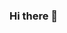 ### Hi there 👋

<!--
**paolosantarsiero/paolosantarsiero** is a ✨ _special_ ✨ repository because its `README.md` (this file) appears on your GitHub profile.

Here are some ideas to get you started:

- 🔭 I’m currently working on react native apps, android native and web application with cake php.
- 🌱 I’m currently learning machine learning, deep learning and IA.
- 👯 I’m looking to collaborate on Atlas consulting s.r.l.
- 💬 Ask me about everything.
- 📫 How to reach me: send me an email on paolosantarsiero9@gmail.com
-->
